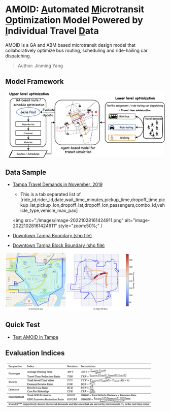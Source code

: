 # AMOID: <u>A</u>utomated <u>M</u>icrotransit <u>O</u>ptimization Model Powered by <u>I</u>ndividual Travel <u>D</u>ata
AMOID is a GA and ABM based microtransit design model that collaboratively optimize bus routing, scheduling and ride-hailing car dispatching.

> Author: Jinming Yang

## Model Framework

![image-20221027223337243](./images/framework.png)



## Data Sample

- [Tampa Travel Demands in November, 2019](https://github.com/Vadermit/AMOID/blob/main/data/tampa_data_sample.csv)

  - This is a tab separated list of [ride_id,rider_id,date,wait_time_minutes,pickup_time,dropoff_time,pickup_lat,pickup_lon,dropoff_lat,dropoff_lon,passengers,combo_id,vehicle_type,vehicle_max_pax]

  <img src="./images/image-20221028161424911.png" alt="image-20221028161424911" style="zoom:50%;" /

- [Downtown Tampa Boundary (shp file)](https://github.com/Vadermit/AMOID/tree/main/data/Aoa_geo_new)
- [Downtown Tampa Block Boundary (shp file)](https://github.com/Vadermit/AMOID/tree/main/data/tampa_blocks)

<img src="./images/image-20221028180933998.png" alt="image-20221028180933998" style="zoom:40%;" />

## Quick Test

- [Test AMOID in Tampa](https://github.com/Vadermit/AMOID/blob/main/AMOID_in_Tampa.ipynb)



## Evaluation Indices

<img src="./images/image-20221028180833551.png" alt="image-20221028180833551" style="zoom:45%;" />



